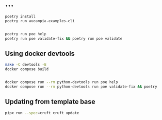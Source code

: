 # ...

```bash
poetry install
poetry run aucampia-examples-cli


poetry run poe help
poetry run poe validate-fix && poetry run poe validate

```

## Using docker devtools

```bash
make -C devtools -B
docker compose build


docker compose run --rm python-devtools run poe help
docker compose run --rm python-devtools run poe validate-fix && poetry run poe validate

```

## Updating from template base

```bash
pipx run --spec=cruft cruft update
```
